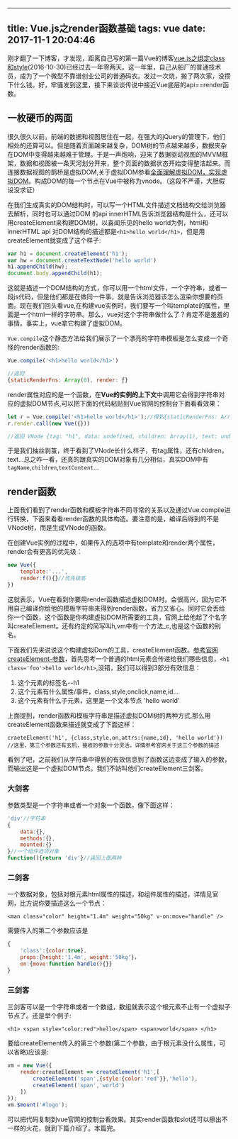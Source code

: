 
---
title: Vue.js之render函数基础
tags: vue
date: 2017-11-1 20:04:46
---
刚才翻了一下博客，才发现，距离自己写的第一篇Vue的博客[vue.js之绑定class和style](http://www.cnblogs.com/imgss/p/6013663.html)(2016-10-30)已经过去一年零两天。这一年里，自己从船厂的普通技术员，成为了一个微型不靠谱创业公司的普通码农。发过一次烧，搬了两次家，没攒下什么钱。好，牢骚发到这里，接下来谈谈传说中接近Vue底层的api==render函数。

## 一枚硬币的两面

很久很久以前，前端的数据和视图居住在一起，在强大的jQuery的管理下，他们相处的还算可以。但是随着页面越来越复杂，DOM树的节点越来越多，数据夹杂在DOM中变得越来越难于管理。于是一声炮响，迎来了数据驱动视图的MVVM框架，数据和视图被一条天河划分开来，整个页面的数据状态开始变得整洁起来。而连接数据视图的鹊桥是虚拟DOM,关于虚拟DOM参看[全面理解虚拟DOM，实现虚拟DOM](http://www.ituring.com.cn/article/211352)。构成DOM的每一个节点在Vue中被称为vnode。（这段不严谨，大胆假设没求证）

在我们生成真实的DOM结构时，可以写一个HTML文件描述文档结构交给浏览器去解析，同时也可以通过DOM 的api innerHTML告诉浏览器结构是什么，还可以用createElement来构建DOM树，以喜闻乐见的hello world为例，html和innerHTML api 对DOM结构的描述都是`<h1>hello world</h1>`，但是用createElement就变成了这个样子:
```js
var h1 = document.createElement('h1');
var hw = document.createTextNode('hello world')
h1.appendChild(hw);
document.body.appendChild(h1);
```
这就是描述一个DOM结构的方式，你可以用一个html文件，一个字符串，或者一段js代码，但是他们都是在做同一件事，就是告诉浏览器该怎么渲染你想要的页面。现在我们回头看vue,在构建vue实例时，我们要写一个叫template的属性，里面是一个html一样的字符串。那么，vue对这个字符串做什么了？肯定不是羞羞的事情。事实上，vue拿它构建了虚拟DOM。

`Vue.compile`这个静态方法给我们展示了一个漂亮的字符串模板是怎么变成一个奇怪的render函数的:
```js
Vue.compile('<h1>hello world</h1>')

//返回
{staticRenderFns: Array(0), render: ƒ}
```
render属性对应的是一个函数，在**Vue的实例的上下文**中调用它会得到字符串对应的虚拟DOM节点,可以把下面的代码粘贴到Vue官网的控制台下面看看效果：

```js
let r = Vue.compile('<h1>hello world</h1>');//得到{staticRenderFns: Array(0), render: ƒ}
r.render.call(new Vue({}))

//返回 VNode {tag: "h1", data: undefined, children: Array(1), text: undefined...}
```
于是我们抽丝剥茧，终于看到了VNode长什么样子，有tag属性，还有children，text...总之咋一看，还真的跟真实的DOM对象有几分相似，真实DOM中有`tagName`,`children`,`textContent`...

## render函数

上面我们看到了render函数和模板字符串不同寻常的关系以及通过Vue.compile进行转换，下面来看看render函数的具体构造。要注意的是，编译后得到的不是VNode树，而是生成VNode的函数。

在创建Vue实例的过程中，如果传入的选项中有template和render两个属性，render会有更高的优先级：
```js
new Vue({
    template:'...',
    render:f(){}//优先级高
})
```

这就表示，Vue在看到你要用render函数描述虚拟DOM时。会很高兴，因为它不用自己编译你给他的模板字符串来得到render函数，省力又省心。同时它会丢给你一个函数，这个函数是你构建虚拟DOM所需要的工具，官网上给他起了个名字叫createElement。还有约定的简写叫h,vm中有一个方法_c,也是这个函数的别名。

下面我们先来说说这个构建虚拟Dom的工具，createElement函数。[参考官网createElement-参数](https://cn.vuejs.org/v2/guide/render-function.html#createElement-参数)，首先思考一个普通的html元素会传递给我们哪些信息，`<h1 class='foo'>hello world</h1>`,没错，我们可以得到3部分有效信息：
1. 这个元素的标签名--h1
2. 这个元素有什么属性/事件，class,style,onclick,name,id...
3. 这个元素有什么子元素，这里是一个文本节点 'hello world'

上面提到，render函数和模板字符串是描述虚拟DOM树的两种方式,那么用createElement函数来描述就变成了下面这样：
```
craeteElement('h1', {class,style,on,attrs:{name,id}, 'hello world'})
//这里，第三个参数还有玄机，接收的参数十分灵活，详情参考官网关于这三个参数的描述
```
看到了吧，之前我们从字符串中得到的有效信息到了函数这边变成了输入的参数，而输出这是一个虚拟DOM节点。我们不妨叫他们createElement三剑客。
### 大剑客
参数类型是一个字符串或者一个对象一个函数。像下面这样：
```js
'div'//字符串
{
    data:{},
    methods:{},
    mounted:{}
}//一个组件选项对象
function(){return 'div'}//返回上面两种
```
### 二剑客
一个数据对象，包括对根元素html属性的描述，和组件属性的描述，详情见官网，比方说你要描述这么一个节点：

`<man class="color" height="1.4m" weight="50kg" v-on:move="handle" />`

需要传入的第二个参数应该是
```js
{
    'class':{color:true},
    props:{height:'1.4m', weight:'50kg'}，
    on:{move:function handle(){}}
}
```
### 三剑客
三剑客可以是一个字符串或者一个数组，数组就表示这个根元素不止有一个虚拟子节点了。还是举个例子:

`<h1> <span style="color:red">hello</span> <span>world</span> </h1>`

要给createElement传入的第三个参数(第二个参数，由于根元素没什么属性，可以省略)应该是:
```js
vm = new Vue({
    render:createElement => createElement('h1',[
        createElement('span',{style:{color:'red'}},'hello'),
        createElement('span','world')
    ])
});
vm.$mount('#logo');
```
可以把代码复制到vue官网的控制台看效果。其实render函数和slot还可以擦出不一样的火花，就到下篇介绍了。本篇完。
